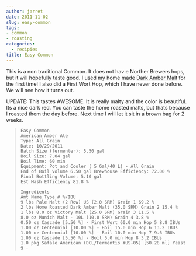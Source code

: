 ```yaml
---
author: jarret
date: 2011-11-02
slug: easy-common
tags:
- common
- roasting
categories:
  - recipies
title: Easy Common
---
```


This is a non traditional Common. It does not hav e Norther Brewers
hops, but it will hopefully taste good. I used my home made [Dark Amber
Malt][] for the first time! I also did a First Wort Hop, which I have
never done before. We will see how it turns out.


UPDATE: This tastes AWESOME. It is really malty and the color is
beautiful. Its a nice dark red. You can taste the home roasted malts,
but thats because I roasted them the day before. Next time I will let it
sit in a brown bag for 2 weeks.


>     Easy Common
>     American Amber Ale
>     Type: All Grain
>     Date: 10/29/2011
>     Batch Size (fermenter): 5.50 gal
>     Boil Size: 7.04 gal
>     Boil Time: 60 min
>     Equipment: Pot and Cooler ( 5 Gal/40 L) - All Grain
>     End of Boil Volume 6.50 gal Brewhouse Efficiency: 72.00 %
>     Final Bottling Volume: 5.10 gal
>     Est Mash Efficiency 81.8 % 
>
>     Ingredients
>     Amt Name Type # %/IBU
>     9 lbs Pale Malt (2 Row) US (2.0 SRM) Grain 1 69.2 %
>     2 lbs Home Roasted Dark Amber Malt (35.0 SRM) Grain 2 15.4 %
>     1 lbs 8.0 oz Victory Malt (25.0 SRM) Grain 3 11.5 %
>     8.0 oz Munich Malt - 10L (10.0 SRM) Grain 4 3.8 %
>     0.50 oz Cascade [5.50 %] - First Wort 60.0 min Hop 5 8.8 IBUs
>     1.00 oz Centennial [10.00 %] - Boil 15.0 min Hop 6 13.2 IBUs
>     1.00 oz Centennial [10.00 %] - Boil 10.0 min Hop 7 9.6 IBUs
>     1.00 oz Cascade [5.50 %] - Boil 5.0 min Hop 8 3.2 IBUs
>     1.0 pkg Safale American (DCL/Fermentis #US-05) [50.28 ml] Yeast 9 -

  [Dark Amber Malt]: http://beer.moopless.com/roasting/dark-amber-malt/
    "Dark Amber Malt"

